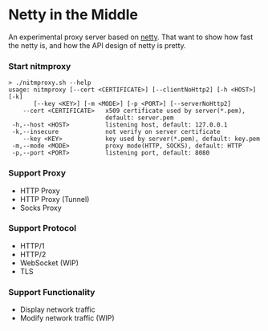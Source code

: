# Netty in the Middle

An experimental proxy server based on [netty](https://github.com/netty/netty).
That want to show how fast the netty is, and how the API design of netty is pretty.

### Start nitmproxy
```
> ./nitmproxy.sh --help
usage: nitmproxy [--cert <CERTIFICATE>] [--clientNoHttp2] [-h <HOST>] [-k]
       [--key <KEY>] [-m <MODE>] [-p <PORT>] [--serverNoHttp2]
    --cert <CERTIFICATE>   x509 certificate used by server(*.pem),
                           default: server.pem
 -h,--host <HOST>          listening host, default: 127.0.0.1
 -k,--insecure             not verify on server certificate
    --key <KEY>            key used by server(*.pem), default: key.pem
 -m,--mode <MODE>          proxy mode(HTTP, SOCKS), default: HTTP
 -p,--port <PORT>          listening port, default: 8080
```

### Support Proxy
- HTTP Proxy
- HTTP Proxy (Tunnel)
- Socks Proxy

### Support Protocol
- HTTP/1
- HTTP/2
- WebSocket (WIP)
- TLS

### Support Functionality
- Display network traffic
- Modify network traffic (WIP)
